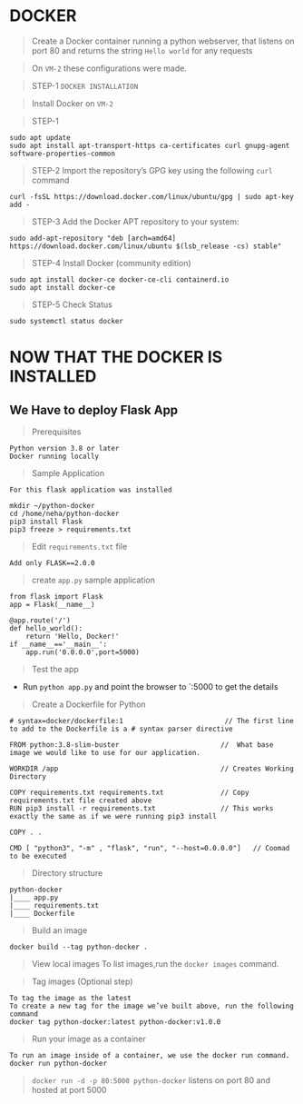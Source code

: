 # DOCKER 

> Create a Docker container running a python webserver, that listens on port 80 and returns the string `Hello world` for any requests

> On `VM-2` these configurations were made.

> STEP-1
`DOCKER INSTALLATION`

> Install Docker on `VM-2`

> STEP-1
```
sudo apt update
sudo apt install apt-transport-https ca-certificates curl gnupg-agent software-properties-common
```

> STEP-2 Import the repository’s GPG key using the following `curl` command
```
curl -fsSL https://download.docker.com/linux/ubuntu/gpg | sudo apt-key add -
```

>STEP-3 Add the Docker APT repository to your system:
```
sudo add-apt-repository "deb [arch=amd64] https://download.docker.com/linux/ubuntu $(lsb_release -cs) stable"
```

> STEP-4 Install Docker  (community edition)

```
sudo apt install docker-ce docker-ce-cli containerd.io
sudo apt install docker-ce
```
> STEP-5 Check Status
```
sudo systemctl status docker
```


# NOW THAT THE DOCKER IS INSTALLED
## We Have to deploy Flask App

> Prerequisites 
```
Python version 3.8 or later
Docker running locally
```

> Sample Application
```
For this flask application was installed

mkdir ~/python-docker
cd /home/neha/python-docker
pip3 install Flask
pip3 freeze > requirements.txt
```

> Edit `requirements.txt` file
```
Add only FLASK==2.0.0
```

> create `app.py` sample application
```
from flask import Flask
app = Flask(__name__)

@app.route('/')
def hello_world():
    return 'Hello, Docker!'
if __name__=='__main__':
    app.run('0.0.0.0',port=5000)
```

> Test the app

* Run `python app.py` and point the browser to `<Host-ip>:5000 to get the details

> Create a Dockerfile for Python

```
# syntax=docker/dockerfile:1                         // The first line to add to the Dockerfile is a # syntax parser directive

FROM python:3.8-slim-buster                         //  What base image we would like to use for our application.

WORKDIR /app                                        // Creates Working Directory 

COPY requirements.txt requirements.txt              // Copy requirements.txt file created above
RUN pip3 install -r requirements.txt                // This works exactly the same as if we were running pip3 install

COPY . .

CMD [ "python3", "-m" , "flask", "run", "--host=0.0.0.0"]   // Coomad to be executed

```

> Directory structure
```
python-docker
|____ app.py
|____ requirements.txt
|____ Dockerfile

```
>Build an image

```
docker build --tag python-docker .
```

> View local images To list images,run the `docker images` command.

> Tag images (Optional step)

```
To tag the image as the latest 
To create a new tag for the image we’ve built above, run the following command
docker tag python-docker:latest python-docker:v1.0.0
```

>Run your image as a container

```
To run an image inside of a container, we use the docker run command.
docker run python-docker
```

> `docker run -d -p 80:5000 python-docker` listens on port 80 and hosted at port 5000






















